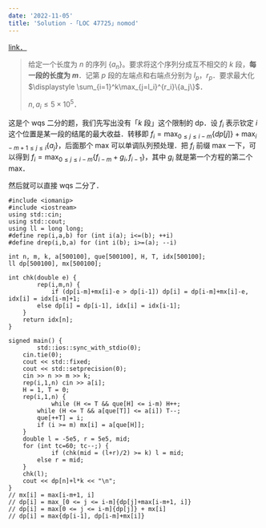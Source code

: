 ```yaml
---
date: '2022-11-05'
title: 'Solution -「LOC 47725」nomod'
---
```


[link．](http://222.180.160.110:1024/problem/47725)

> 给定一个长度为 $n$ 的序列 $\{a_n\}$。要求将这个序列分成互不相交的 $k$ 段，**每一段的长度为 $m$**．记第 $p$ 段的左端点和右端点分别为 $l_p$，$r_p$．要求最大化 $\displaystyle \sum_{i=1}^k\max_{j=l_i}^{r_i}\{a_j\}$．
>
> $n,a_i \leqslant 5 \times 10^5$．

这是个 wqs 二分的题，我们先写出没有「$k$ 段」这个限制的 dp．设 $f_i$ 表示钦定 $i$ 这个位置是某一段的结尾的最大收益．转移即 $\displaystyle f_i = \max_{0 \leqslant j \leqslant i-m} \{dp[j]\}+\max_{i-m+1 \leqslant j \leqslant i} \{a_j\}$，后面那个 max 可以单调队列预处理．把 $f_i$ 前缀 max 一下，可以得到 $f_i = \max_{0 \leqslant j \leqslant i-m} \{f_{i-m}+g_i, f_{i-1}\}$，其中 $g_i$ 就是第一个方程的第二个 max．

然后就可以直接 wqs 二分了．

```cpp[class="line-numbers"]
#include <iomanip>
#include <iostream>
using std::cin;
using std::cout;
using ll = long long;
#define rep(i,a,b) for (int i(a); i<=(b); ++i)
#define drep(i,b,a) for (int i(b); i>=(a); --i)

int n, m, k, a[500100], que[500100], H, T, idx[500100];
ll dp[500100], mx[500100];

int chk(double e) {
        rep(i,m,n) {
            if (dp[i-m]+mx[i]-e > dp[i-1]) dp[i] = dp[i-m]+mx[i]-e, idx[i] = idx[i-m]+1;
        else dp[i] = dp[i-1], idx[i] = idx[i-1];
    }
    return idx[n];
}

signed main() {
        std::ios::sync_with_stdio(0);
    cin.tie(0);
    cout << std::fixed;
    cout << std::setprecision(0);
    cin >> n >> m >> k;
    rep(i,1,n) cin >> a[i];
    H = 1, T = 0;
    rep(i,1,n) {
            while (H <= T && que[H] <= i-m) H++;
        while (H <= T && a[que[T]] <= a[i]) T--;
        que[++T] = i;
        if (i >= m) mx[i] = a[que[H]];
    }
    double l = -5e5, r = 5e5, mid;
    for (int tc=60; tc--;) {
            if (chk(mid = (l+r)/2) >= k) l = mid;
        else r = mid;
    }
    chk(l);
    cout << dp[n]+l*k << "\n";
}
// mx[i] = max[i-m+1, i]
// dp[i] = max_[0 <= j <= i-m]{dp[j]+max[i-m+1, i]}
// dp[i] = max[0 <= j <= i-m]{dp[j]} + mx[i]
// dp[i] = max{dp[i-1], dp[i-m]+mx[i]}
```